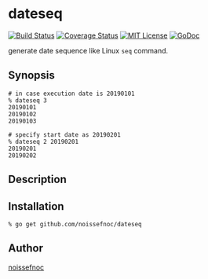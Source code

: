 dateseq
=======

[![Build Status](https://travis-ci.org/noissefnoc/dateseq.svg?branch=master)][travis]
[![Coverage Status](https://coveralls.io/repos/noissefnoc/dateseq/badge.svg?branch=master)][coveralls]
[![MIT License](http://img.shields.io/badge/license-MIT-blue.svg?style=flat-square)][license]
[![GoDoc](https://godoc.org/github.com/noissefnoc/dateseq?status.svg)][godoc]

[travis]: https://travis-ci.org/noissefnoc/dateseq
[coveralls]: https://coveralls.io/r/noissefnoc/dateseq?branch=master
[license]: https://github.com/noissefnoc/dateseq/blob/master/LICENSE
[godoc]: https://godoc.org/github.com/noissefnoc/dateseq

generate date sequence like Linux `seq` command.

## Synopsis

```console
# in case execution date is 20190101
% dateseq 3
20190101
20190102
20190103

# specify start date as 20190201
% dateseq 2 20190201
20190201
20190202
```

## Description

## Installation

```console
% go get github.com/noissefnoc/dateseq
```

## Author

[noissefnoc](https://github.com/noissefnoc)
